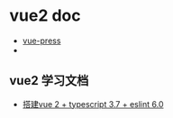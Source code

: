 # vue2 doc

- [vue-press](https://walure.gitee.io/vue-press)
- [](https://walure.gitee.io/vue-press/vue2)

## vue2 学习文档

- [搭建vue 2 + typescript 3.7 + eslint 6.0](https://www.jianshu.com/p/39261c02c6db)
